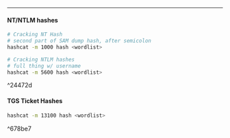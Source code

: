-- -
#### NT/NTLM hashes
```bash
# Cracking NT Hash
# second part of SAM dump hash, after semicolon
hashcat -m 1000 hash <wordlist> 

# Cracking NTLM hashes
# full thing w/ username
hashcat -m 5600 hash <wordlist>
```

^24472d

#### TGS Ticket Hashes
```bash
hashcat -m 13100 hash <wordlist>
```

^678be7
